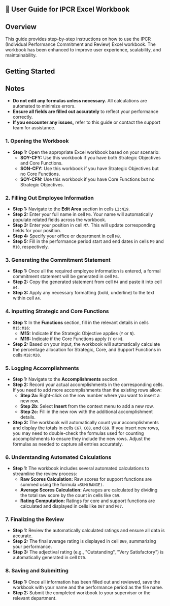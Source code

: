 ## 📘 User Guide for IPCR Excel Workbook

## Overview
This guide provides step-by-step instructions on how to use the IPCR (Individual Performance Commitment and Review) Excel workbook. The workbook has been enhanced to improve user experience, scalability, and maintainability.

## Getting Started

## Notes
- **Do not edit any formulas unless necessary.** All calculations are automated to minimize errors.
- **Ensure all fields are filled out accurately** to reflect your performance correctly.
- **If you encounter any issues,** refer to this guide or contact the support team for assistance.

### 1. **Opening the Workbook**
- **Step 1:** Open the appropriate Excel workbook based on your scenario:
    - **SOY-CFY:** Use this workbook if you have both Strategic Objectives and Core Functions.
    - **SON-CFY:** Use this workbook if you have Strategic Objectives but no Core Functions.
    - **SOY-CFN:** Use this workbook if you have Core Functions but no Strategic Objectives.

### 2. **Filling Out Employee Information**
- **Step 1:** Navigate to the **Edit Area** section in cells `L2:N19`.
- **Step 2:** Enter your full name in cell `M6`. Your name will automatically populate related fields across the workbook.
- **Step 3:** Enter your position in cell `M7`. This will update corresponding fields for your position.
- **Step 4:** Specify your office or department in cell `M8`.
- **Step 5:** Fill in the performance period start and end dates in cells `M9` and `M10`, respectively.

### 3. **Generating the Commitment Statement**
- **Step 1:** Once all the required employee information is entered, a formal commitment statement will be generated in cell `M4`.
- **Step 2:** Copy the generated statement from cell `M4` and paste it into cell `A4`.
- **Step 3:** Apply any necessary formatting (bold, underline) to the text within cell `A4`.

### 4. **Inputting Strategic and Core Functions**
- **Step 1:** In the **Functions** section, fill in the relevant details in cells `M15:M16`:
    - **M15:** Indicate if the Strategic Objective applies (`Y` or `N`).
    - **M16:** Indicate if the Core Functions apply (`Y` or `N`).
- **Step 2:** Based on your input, the workbook will automatically calculate the percentage allocation for Strategic, Core, and Support Functions in cells `M18:M20`.

### 5. **Logging Accomplishments**
- **Step 1:** Navigate to the **Accomplishments** section.
- **Step 2:** Record your actual accomplishments in the corresponding cells. If you need to add more accomplishments than the existing rows allow:
    - **Step 2a:** Right-click on the row number where you want to insert a new row.
    - **Step 2b:** Select **Insert** from the context menu to add a new row.
    - **Step 2c:** Fill in the new row with the additional accomplishment details.
- **Step 3:** The workbook will automatically count your accomplishments and display the totals in cells `C67`, `C68`, and `C69`. If you insert new rows, you may need to double-check the formulas used for counting accomplishments to ensure they include the new rows. Adjust the formulas as needed to capture all entries accurately.

### 6. **Understanding Automated Calculations**
- **Step 1:** The workbook includes several automated calculations to streamline the review process:
    - **Raw Scores Calculation:** Raw scores for support functions are summed using the formula `=SUM(RANGE)`.
    - **Average Scores Calculation:** Averages are calculated by dividing the total raw score by the count in cells like `C69`.
    - **Rating Computation:** Ratings for core and support functions are calculated and displayed in cells like `D67` and `F67`.

### 7. **Finalizing the Review**
- **Step 1:** Review the automatically calculated ratings and ensure all data is accurate.
- **Step 2:** The final average rating is displayed in cell `D69`, summarizing your performance.
- **Step 3:** The adjectival rating (e.g., "Outstanding", "Very Satisfactory") is automatically generated in cell `D70`.

### 8. **Saving and Submitting**
- **Step 1:** Once all information has been filled out and reviewed, save the workbook with your name and the performance period as the file name.
- **Step 2:** Submit the completed workbook to your supervisor or the relevant department.
